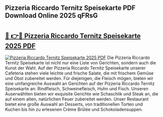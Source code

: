 ## Pizzeria Riccardo Ternitz Speisekarte PDF Download Online 2025 qFRsG

# <h2><a href="http://gc95l6u.nevu.top/?p=Pizzeria+Riccardo+Ternitz+Speisekarte">🔗 👉🔴 Pizzeria Riccardo Ternitz Speisekarte 2025 PDF</a></h2>

[![Pizzeria Riccardo Ternitz Speisekarte 2025 PDF](https://i.imgur.com/dBaPXMq.png)](http://gc95l6u.nevu.top/?p=Pizzeria+Riccardo+Ternitz+Speisekarte)
Die Pizzeria Riccardo Ternitz Speisekarte ist nicht nur eine Liste von Gerichten, sondern auch die Kunst der Wahl. Auf der Pizzeria Riccardo Ternitz Speisekarte unserer Cafeteria stehen viele leichte und frische Salate, die mit frischem Gemüse und Obst zubereitet werden. Für diejenigen, die Fleisch mögen, bieten wir eine umfangreiche Auswahl an Gerichten auf der Pizzeria Riccardo Ternitz Speisekarte an: Rindfleisch, Schweinefleisch, Huhn und Fisch. Unseren Auserwählten bieten wir exquisite Gerichte wie Schaschlik und Steak an, die auf einem alten, natürlichen Feuer zubereitet werden. Unser Restaurant bietet eine große Auswahl an Desserts, von traditionellen Torten und Kuchen bis hin zu erlesenen Crème Brûlée und Schokoladensuppen.
